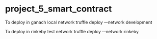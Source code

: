 # project_5_smart_contract

To deploy in ganach local network
truffle deploy --network development

To deploy in rinkeby test network
truffle deploy --network rinkeby
